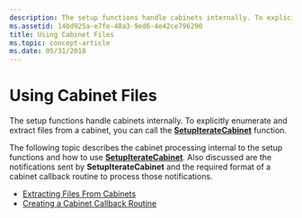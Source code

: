 ```yaml
---
description: The setup functions handle cabinets internally. To explicitly enumerate and extract files from a cabinet, you can call the SetupIterateCabinet function.
ms.assetid: 14bd925a-e7fe-48a3-9ed6-4e42ce796290
title: Using Cabinet Files
ms.topic: concept-article
ms.date: 05/31/2018
---
```


# Using Cabinet Files

The setup functions handle cabinets internally. To explicitly enumerate and extract files from a cabinet, you can call the [**SetupIterateCabinet**](/windows/desktop/api/Setupapi/nf-setupapi-setupiteratecabineta) function.

The following topic describes the cabinet processing internal to the setup functions and how to use [**SetupIterateCabinet**](/windows/desktop/api/Setupapi/nf-setupapi-setupiteratecabineta). Also discussed are the notifications sent by **SetupIterateCabinet** and the required format of a cabinet callback routine to process those notifications.

-   [Extracting Files From Cabinets](extracting-files-from-cabinets.md)
-   [Creating a Cabinet Callback Routine](creating-a-cabinet-callback-routine.md)

 

 



